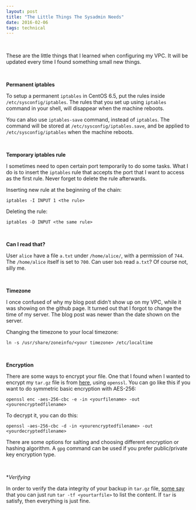 ```yaml
---
layout: post
title: "The Little Things The Sysadmin Needs"
date: 2016-02-06
tags: technical
---
```

<br/>

These are the little things that I learned when configuring my VPC. It will be updated every time I found something small new things.

<br/>

**Permanent iptables**

To setup a permanent `iptables` in CentOS 6.5, put the rules inside `/etc/sysconfig/iptables`. The rules that you set up using `iptables` command in your shell, will disappear when the machine reboots. 

You can also use `iptables-save` command, instead of `iptables`. The command will be stored at `/etc/sysconfig/iptables.save`, and be applied to `/etc/sysconfig/iptables` when the machine reboots.

<br/>

**Temporary iptables rule**

I sometimes need to open certain port temporarily to do some tasks. What I do is to insert the `iptables` rule that accepts the port that I want to access as the first rule. Never forget to delete the rule afterwards.

Inserting new rule at the beginning of the chain:

`iptables -I INPUT 1 <the rule>`

Deleting the rule:

`iptables -D INPUT <the same rule>`

<br/>

**Can I read that?**

User `alice` have a file `a.txt` under `/home/alice/`, with a permission of `744`. The `/home/alice` itself is set to `700`. Can user `bob` read `a.txt`? Of course not, silly me.

<br/>

**Timezone**

I once confused of why my blog post didn't show up on my VPC, while it was showing on the github page. It turned out that I forgot to change the time of my server. The blog post was newer than the date shown on the server. 

Changing the timezone to your local timezone:

`ln -s /usr/share/zoneinfo/<your timezone> /etc/localtime`

<br/>

**Encryption**

There are some ways to encrypt your file. One that I found when I wanted to encrypt my `tar.gz` file is from [here](http://superuser.com/questions/162624/how-to-password-protect-gzip-files-on-the-command-line), using `openssl`. You can go like this if you want to do symmetric basic encryption with AES-256:

`openssl enc -aes-256-cbc -e -in <yourfilename> -out <yourencryptedfilename>`

To decrypt it, you can do this:

`openssl -aes-256-cbc -d -in <yourencryptedfilename> -out <yourdecryptedfilename>`

There are some options for salting and choosing different encryption or hashing algorithm. A `gpg` command can be used if you prefer public/private key encryption type.

<br/>

**Verifying*

In order to verify the data integrity of your backup in `tar.gz` file, [some say](http://stackoverflow.com/questions/2001709/how-to-check-if-a-unix-tar-gz-file-is-a-valid-file-without-uncompressing) that you can just run `tar -tf <yourtarfile>` to list the content. If `tar` is satisfy, then everything is just fine.

<br/>



